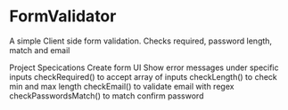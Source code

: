 # FormValidator
A simple Client side form validation. Checks required, password length, match and email

 Project Specications
 Create form UI
 Show error messages under specific inputs
 checkRequired() to accept array of inputs
 checkLength() to check min and max length
 checkEmail() to validate email with regex
 checkPasswordsMatch() to match confirm password
